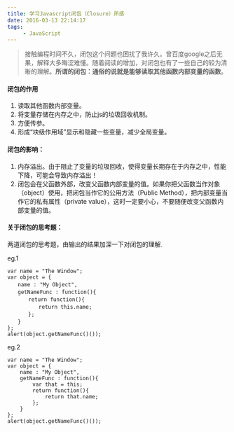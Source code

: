 ```yaml
---
title: 学习Javascript闭包（Closure）所感
date: 2016-03-13 22:14:17
tags:
     - JavaScript
---
```

> 接触编程时间不久，闭包这个问题也困扰了我许久。曾百度google之后无果，解释大多晦涩难懂。随着阅读的增加，对闭包也有了一些自己的较为清晰的理解。**所谓的闭包：通俗的说就是能够读取其他函数内部变量的函数**。

#### 闭包的作用
1. 读取其他函数内部变量。
2. 将变量存储在内存之中，防止js的垃圾回收机制。
3. 方便传参。
4. 形成“块级作用域”显示和隐藏一些变量，减少全局变量。

#### 闭包的影响：
1. 内存溢出。由于阻止了变量的垃圾回收，使得变量长期存在于内存之中，性能下降，可能会导致内存溢出！
2. 闭包会在父函数外部，改变父函数内部变量的值。如果你把父函数当作对象（object）使用，把闭包当作它的公用方法（Public Method），把内部变量当作它的私有属性（private value），这时一定要小心，不要随便改变父函数内部变量的值。

#### 关于闭包的思考题：
两道闭包的思考题，由输出的结果加深一下对闭包的理解.

eg.1

```
var name = "The Window";
var object = {
　　name : "My Object",
　　getNameFunc : function(){
　　　　return function(){
　　　　　　return this.name;
　　　　};
　　}
};
alert(object.getNameFunc()());
```
eg.2
```
var name = "The Window";
var object = {
    name : "My Object",
    getNameFunc : function(){
        var that = this;
        return function(){
            return that.name;
        };
    }
};
alert(object.getNameFunc()());
```
